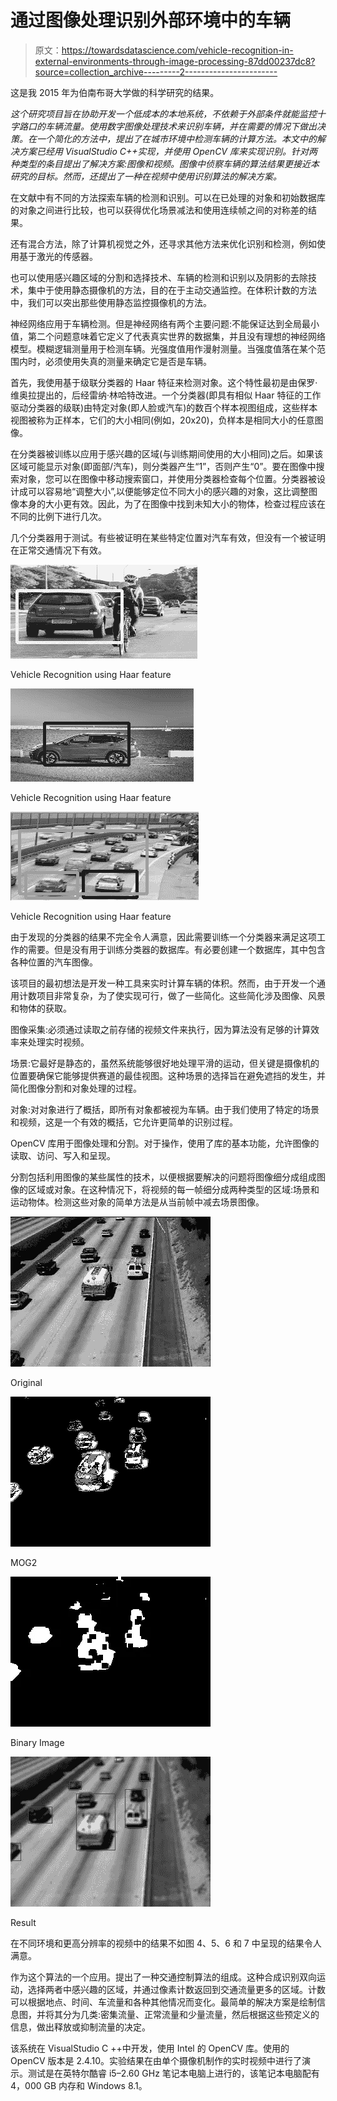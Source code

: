 # 通过图像处理识别外部环境中的车辆

> 原文：<https://towardsdatascience.com/vehicle-recognition-in-external-environments-through-image-processing-87dd00237dc8?source=collection_archive---------2----------------------->

这是我 2015 年为伯南布哥大学做的科学研究的结果。

*这个研究项目旨在协助开发一个低成本的本地系统，不依赖于外部条件就能监控十字路口的车辆流量。使用数字图像处理技术来识别车辆，并在需要的情况下做出决策。在一个简化的方法中，提出了在城市环境中检测车辆的计算方法。本文中的解决方案已经用 VisualStudio C++实现，并使用 OpenCV 库来实现识别。针对两种类型的条目提出了解决方案:图像和视频。图像中侦察车辆的算法结果更接近本研究的目标。然而，还提出了一种在视频中使用识别算法的解决方案。*

在文献中有不同的方法探索车辆的检测和识别。可以在已处理的对象和初始数据库的对象之间进行比较，也可以获得优化场景减法和使用连续帧之间的对称差的结果。

还有混合方法，除了计算机视觉之外，还寻求其他方法来优化识别和检测，例如使用基于激光的传感器。

也可以使用感兴趣区域的分割和选择技术、车辆的检测和识别以及阴影的去除技术，集中于使用静态摄像机的方法，目的在于主动交通监控。在体积计数的方法中，我们可以突出那些使用静态监控摄像机的方法。

神经网络应用于车辆检测。但是神经网络有两个主要问题:不能保证达到全局最小值，第二个问题意味着它定义了代表真实世界的数据集，并且没有理想的神经网络模型。模糊逻辑测量用于检测车辆。光强度值用作漫射测量。当强度值落在某个范围内时，必须使用失真的测量来确定它是否是车辆。

首先，我使用基于级联分类器的 Haar 特征来检测对象。这个特性最初是由保罗·维奥拉提出的，后经雷纳·林哈特改进。一个分类器(即具有相似 Haar 特征的工作驱动分类器的级联)由特定对象(即人脸或汽车)的数百个样本视图组成，这些样本视图被称为正样本，它们的大小相同(例如，20x20)，负样本是相同大小的任意图像。

在分类器被训练以应用于感兴趣的区域(与训练期间使用的大小相同)之后。如果该区域可能显示对象(即面部/汽车)，则分类器产生“1”，否则产生“0”。要在图像中搜索对象，您可以在图像中移动搜索窗口，并使用分类器检查每个位置。分类器被设计成可以容易地“调整大小”,以便能够定位不同大小的感兴趣的对象，这比调整图像本身的大小更有效。因此，为了在图像中找到未知大小的物体，检查过程应该在不同的比例下进行几次。

几个分类器用于测试。有些被证明在某些特定位置对汽车有效，但没有一个被证明在正常交通情况下有效。

![](img/fcfe06c7edbb9615e1e293429dd8ead3.png)

Vehicle Recognition using Haar feature

![](img/4c0e5ef36f87c0407369f5def44cfb76.png)

Vehicle Recognition using Haar feature

![](img/6baf2d6cb8db5e29f1b230f6e9c081af.png)

Vehicle Recognition using Haar feature

由于发现的分类器的结果不完全令人满意，因此需要训练一个分类器来满足这项工作的需要。但是没有用于训练分类器的数据库。有必要创建一个数据库，其中包含各种位置的汽车图像。

该项目的最初想法是开发一种工具来实时计算车辆的体积。然而，由于开发一个通用计数项目非常复杂，为了使实现可行，做了一些简化。这些简化涉及图像、风景和物体的获取。

图像采集:必须通过读取之前存储的视频文件来执行，因为算法没有足够的计算效率来处理实时视频。

场景:它最好是静态的，虽然系统能够很好地处理平滑的运动，但关键是摄像机的位置要确保它能够提供赛道的最佳视图。这种场景的选择旨在避免遮挡的发生，并简化图像分割和对象处理的过程。

对象:对对象进行了概括，即所有对象都被视为车辆。由于我们使用了特定的场景和视频，这是一个有效的概括，它允许更简单的识别过程。

OpenCV 库用于图像处理和分割。对于操作，使用了库的基本功能，允许图像的读取、访问、写入和呈现。

分割包括利用图像的某些属性的技术，以便根据要解决的问题将图像细分成组成图像的区域或对象。在这种情况下，将视频的每一帧细分成两种类型的区域:场景和运动物体。检测这些对象的简单方法是从当前帧中减去场景图像。

![](img/c574105f4545b4f2be7f25f6fa984a16.png)

Original

![](img/649ccf9f4c2db5a811a1169ec4c9baa5.png)

MOG2

![](img/abf7f94459ebc7c5b96cde58295d1be1.png)

Binary Image

![](img/7c4e59fe967ebae0030ca90469fb788b.png)

Result

在不同环境和更高分辨率的视频中的结果不如图 4、5、6 和 7 中呈现的结果令人满意。

作为这个算法的一个应用。提出了一种交通控制算法的组成。这种合成识别双向运动，选择两者中感兴趣的区域，并通过像素计数返回到交通流量更多的区域。计数可以根据地点、时间、车流量和各种其他情况而变化。最简单的解决方案是绘制信息图，并将其分为几类:密集流量、正常流量和少量流量，然后根据这些预定义的信息，做出释放或抑制流量的决定。

该系统在 VisualStudio C ++中开发，使用 Intel 的 OpenCV 库。使用的 OpenCV 版本是 2.4.10。实验结果在由单个摄像机制作的实时视频中进行了演示。测试是在英特尔酷睿 i5–2.60 GHz 笔记本电脑上进行的，该笔记本电脑配有 4，000 GB 内存和 Windows 8.1。